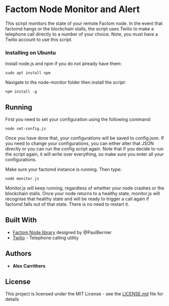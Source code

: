 # Factom Node Monitor and Alert

This scirpt monitors the state of your remote Factom node. In the event that factomd hangs or the blockchain stalls, the script uses Twilio to make a telephone call directly to a number of your choice. Note, you must have a Twilio account to use this script.

### Installing on Ubuntu

Install node.js and npm if you do not already have them:

```
sudo apt install npm
```

Navigate to the node-monitor folder then install the script:

```
npm install -g
```

## Running

First you need to set your configuration using the following command:

```
node set-config.js
```

Once you have done that, your configurations will be saved to config.json. If you need to change your configurations, you can either alter that JSON directly or you can run the config script again. Note that if you decide to run the script again, it will write over everything, so make sure you enter all your configurations.

Make sure your factomd instance is running. Then type:

```
node monitor.js
```
Monitor.js will keep running, regardless of whether your node crashes or the blockchain stalls. Once your node returns to a healthy state, monitor.js will recognise that healthy state and will be ready to trigger a call again if factomd falls out of that state. There is no need to restart it.

## Built With

* [Factom Node library](https://www.npmjs.com/package/factom) designed by @PaulBernier
* [Twilio](https://www.twilio.com/) - Telephone calling utility

## Authors

* **Alex Carrithers**

## License

This project is licensed under the MIT License - see the [LICENSE.md](LICENSE) file for details

